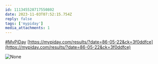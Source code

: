 ```yaml
---
id: 111345528717550802
date: 2023-11-03T07:52:15.754Z
reply: false
tags: ['mypiday']
media_attachments: 1
---
```


[#MyPiDay](https://e5n.cc/tags/MyPiDay) [https://mypiday.com/results/?date=86-05-22&ck=3f0ddfce](https://mypiday.com/results/?date=86-05-22&ck=3f0ddfce)

![None](https://files.e5n.cc/media_attachments/files/111/345/528/545/701/601/original/5b96ec9f9b3826fd.png)
